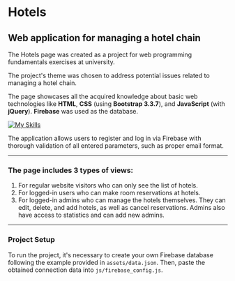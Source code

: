 # Hotels

## Web application for managing a hotel chain

The Hotels page was created as a project for web programming fundamentals exercises at university.

The project's theme was chosen to address potential issues related to managing a hotel chain.

The page showcases all the acquired knowledge about basic web technologies like **HTML**, **CSS** (using **Bootstrap 3.3.7**), and **JavaScript** (with **jQuery**). **Firebase** was used as the database.

[![My Skills](https://skills.thijs.gg/icons?i=html,css,bootstrap,js,jquery,firebase)](https://skills.thijs.gg)

The application allows users to register and log in via Firebase with thorough validation of all entered parameters, such as proper email format.

---

### The page includes 3 types of views:

1. For regular website visitors who can only see the list of hotels.
1. For logged-in users who can make room reservations at hotels.
1. For logged-in admins who can manage the hotels themselves. They can edit, delete, and add hotels, as well as cancel reservations. Admins also have access to statistics and can add new admins.

---

### Project Setup

To run the project, it's necessary to create your own Firebase database following the example provided in `assets/data.json`. Then, paste the obtained connection data into `js/firebase_config.js`.
